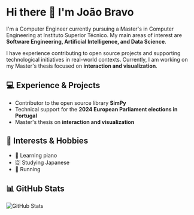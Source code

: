 <!--
**JotacBravo/JotacBravo** is a ✨ _special_ ✨ repository because its `README.md` (this file) appears on your GitHub profile.
Here are some ideas to get you started:

- 🔭 I’m currently working on ...
- 🌱 I’m currently learning ...
- 👯 I’m looking to collaborate on ...
- 🤔 I’m looking for help with ...
- 💬 Ask me about ...
- 📫 How to reach me: ...
- 😄 Pronouns: ...
- ⚡ Fun fact: ...
-->

# Hi there 👋 I'm João Bravo

I'm a Computer Engineer currently pursuing a Master's in Computer Engineering at Instituto Superior Técnico. My main areas of interest are **Software Engineering, Artificial Intelligence, and Data Science**.  

I have experience contributing to open source projects and supporting technological initiatives in real-world contexts. Currently, I am working on my Master's thesis focused on **interaction and visualization**.

## 💻 Experience & Projects
- Contributor to the open source library **SimPy**
- Technical support for the **2024 European Parliament elections in Portugal**
- Master's thesis on **interaction and visualization**

## 🌱 Interests & Hobbies
- 🎹 Learning piano  
- 🈴 Studying Japanese  
- 🏃 Running

## 📊 GitHub Stats

![GitHub Stats](https://github-readme-stats-iemorxexi-jotacbravos-projects.vercel.app/api?username=JotacBravo&show_icons=true&theme=radical&cache_seconds=1800)

